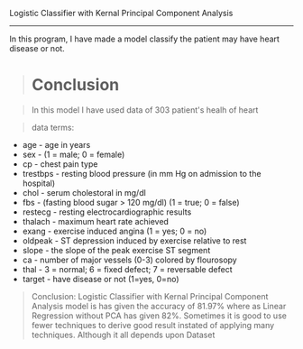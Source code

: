 Logistic Classifier with Kernal Principal Component Analysis
<hr>

In this program, I have made a model classify the patient may have heart disease or not.
<br>

> # Conclusion

> In this model I have used data of 303 patient's healh of heart 

> data terms:
*   age - age in years
*   sex - (1 = male; 0 = female)
*   cp - chest pain type
*   trestbps - resting blood pressure (in mm Hg on admission to the hospital)
*   chol - serum cholestoral in mg/dl
*   fbs - (fasting blood sugar > 120 mg/dl) (1 = true; 0 = false)
*   restecg - resting electrocardiographic results
*   thalach - maximum heart rate achieved
*   exang - exercise induced angina (1 = yes; 0 = no)
*   oldpeak - ST depression induced by exercise relative to rest
*   slope - the slope of the peak exercise ST segment
*   ca - number of major vessels (0-3) colored by flourosopy
*   thal - 3 = normal; 6 = fixed defect; 7 = reversable defect
*   target - have disease or not (1=yes, 0=no)

> Conclusion:
Logistic Classifier with Kernal Principal Component Analysis model is has given the accuracy of 81.97% where as Linear Regression without PCA has given 82%.
Sometimes it is good to use fewer techniques to derive good result instated of applying many techniques.
Although it all depends upon Dataset